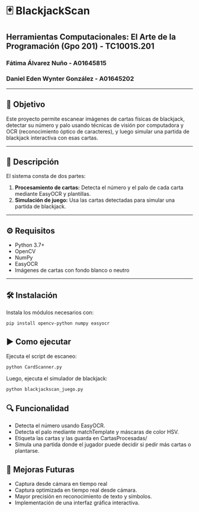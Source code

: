 # 🃏 BlackjackScan  
## Herramientas Computacionales: El Arte de la Programación (Gpo 201) - TC1001S.201  
### Fátima Álvarez Nuño - A01645815  
### Daniel Eden Wynter González - A01645202  

---

## 🎯 Objetivo
Este proyecto permite escanear imágenes de cartas físicas de blackjack, detectar su número y palo usando técnicas de visión por computadora y OCR (reconocimiento óptico de caracteres), y luego simular una partida de blackjack interactiva con esas cartas.

---

## 📝 Descripción

El sistema consta de dos partes:
1. **Procesamiento de cartas:** Detecta el número y el palo de cada carta mediante EasyOCR y plantillas.
2. **Simulación de juego:** Usa las cartas detectadas para simular una partida de blackjack.

---

## ⚙️ Requisitos

- Python 3.7+
- OpenCV
- NumPy
- EasyOCR
- Imágenes de cartas con fondo blanco o neutro

---

## 🛠 Instalación
Instala los módulos necesarios con:
```bash
pip install opencv-python numpy easyocr
```

## ▶️ Como ejecutar
Ejecuta el script de escaneo:
```bash
python CardScanner.py
```

Luego, ejecuta el simulador de blackjack:
```bash
python blackjackscan_juego.py
```

## 🔍 Funcionalidad
* Detecta el número usando EasyOCR.
* Detecta el palo mediante matchTemplate y máscaras de color HSV.
* Etiqueta las cartas y las guarda en CartasProcesadas/
* Simula una partida donde el jugador puede decidir si pedir más cartas o plantarse.

## 🚀 Mejoras Futuras
* Captura desde cámara en tiempo real
* Captura optimizada en tiempo real desde cámara.
* Mayor precisión en reconocimiento de texto y símbolos.
* Implementación de una interfaz gráfica interactiva.